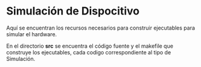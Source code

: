# Simulación de Dispocitivo

Aquí se encuentran los recursos necesarios para construir ejecutables para simular
el hardware.

En el directorio **src** se encuentra el código fuente y el makefile que construye
los ejecutables, cada codigo correspondiente al tipo de Simulación.

